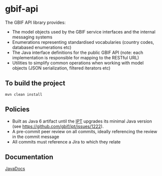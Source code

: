 # gbif-api

The GBIF API library provides:
 * The model objects used by the GBIF service interfaces and the internal messaging systems
 * Enumerations representing standardised vocabularies (country codes, databased enumerations etc)
 * The Java interface definitions for the public GBIF API (note: each implementation is responsible for mapping to the RESTful URL)
 * Utilities to simplify common operations when working with model objects (JSON serialization, filtered iterators etc)

## To build the project
```
mvn clean install
```

## Policies
 * Built as Java 6 artifact until the [IPT](https://github.com/gbif/ipt) upgrades its minimal Java version (see https://github.com/gbif/ipt/issues/1222).
 * A pre-commit peer review on all commits, ideally referencing the review in the commit message
 * All commits must reference a Jira to which they relate

## Documentation
[JavaDocs](http://gbif.github.io/gbif-api/apidocs/)
